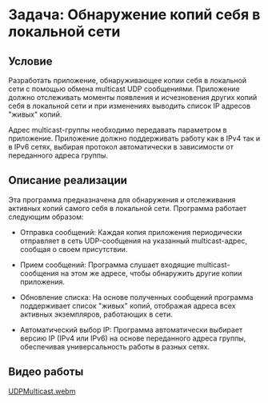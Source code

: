 # Задача: Обнаружение копий себя в локальной сети

## Условие 
Разработать приложение, обнаруживающее копии себя в локальной сети с помощью обмена multicast UDP сообщениями. Приложение должно отслеживать моменты появления и исчезновения других копий себя в локальной сети и при изменениях выводить список IP адресов "живых" копий.

Адрес multicast-группы необходимо передавать параметром в приложение. Приложение должно поддерживать работу как в IPv4 так и в IPv6 сетях, выбирая протокол автоматически в зависимости от переданного адреса группы.

## Описание реализации 
Эта программа предназначена для обнаружения и отслеживания активных копий самого себя в локальной сети. Программа работает следующим образом:

* Отправка сообщений: Каждая копия приложения периодически отправляет в сеть UDP-сообщения на указанный multicast-адрес, сообщая о своем присутствии.

* Прием сообщений: Программа слушает входящие multicast-сообщения на этом же адресе, чтобы обнаружить другие копии приложения.

* Обновление списка: На основе полученных сообщений программа поддерживает список "живых" копий, отображая адреса всех активных экземпляров, работающих в сети.

* Автоматический выбор IP: Программа автоматически выбирает версию IP (IPv4 или IPv6) на основе переданного адреса группы, обеспечивая универсальность работы в разных сетях.

## Видео работы
[UDPMulticast.webm](https://github.com/user-attachments/assets/16583b78-fcaf-4902-8272-94815adde73c)
